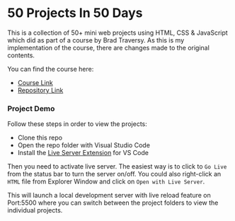 # 50 Projects In 50 Days

This is a collection of 50+ mini web projects using HTML, CSS & JavaScript which did as part of a course by Brad Traversy. As this is my implementation of the course, there are changes made to the original contents.

You can find the course here:

- [Course Link](https://github.com/bradtraversy/50projects50days)
- [Repository Link](https://github.com/bradtraversy/50projects50days)

### Project Demo

Follow these steps in order to view the projects:

- Clone this repo
- Open the repo folder with Visual Studio Code
- Install the [Live Server Extension](https://marketplace.visualstudio.com/items?itemName=ritwickdey.LiveServer) for VS Code

Then you need to activate live server. The easiest way is to click to `Go Live` from the status bar to turn the server on/off. You could also right-click an `HTML` file from Explorer Window and click on `Open with Live Server`.

This will launch a local development server with live reload feature on Port:5500 where you can switch between the project folders to view the individual projects.
